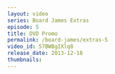 ```yaml
---
layout: video
series: Board James Extras
episode: 5
title: DVD Promo
permalink: /board-james/extras-5
video_id: 57BWBgIXlq8
release_date: 2013-12-18
thumbnails:  
---
```


